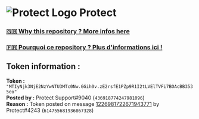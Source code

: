 # ![Protect Logo](https://i.imgur.com/5ovpCPg.png) Protect

### [🇬🇧 Why this repository ? More infos here](https://github.com/protect-github-bot/token-reset/blob/main/README.md)

### [🇫🇷 Pourquoi ce repository ? Plus d'informations ici !](https://github.com/protect-github-bot/token-reset/blob/main/FR_README.md)

## Token information :
**Token :** `"MTIyNjk3NjE2NzYwNTU3MTc0Nw.GGih0v.zE2rsfE1PZp9R1I2tLVElTVFi7BOAcBB3535eo"`\
**Posted by :** Protect Support#9040 (`436918774247981096`)\
**Reason :** Token posted on message [1226981722671943771](https://discord.com/channels/835179952500113459/881108454226399292/1226981722671943771) by Protect#4243 (`614755681936867328`)